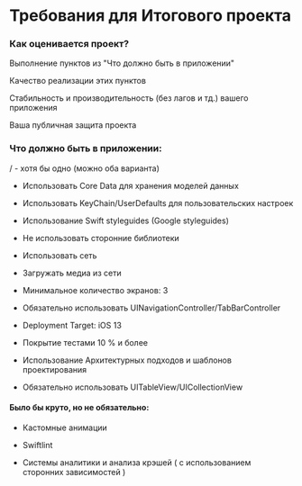 # Требования для Итогового проекта

### Как оценивается проект? 

Выполнение пунктов из "Что должно быть в приложении"  

Качество реализации этих пунктов   

Стабильность и производительность (без лагов и тд.) вашего приложения  

Ваша публичная защита проекта  

### Что должно быть в приложении:

/ - хотя бы одно (можно оба варианта)  

- Использовать Core Data для хранения моделей данных

- Использовать KeyChain/UserDefaults для пользовательских настроек 

- Использование Swift styleguides (Google styleguides)

- Не использовать сторонние библиотеки

- Использовать сеть 

- Загружать медиа из сети

- Минимальное количество экранов: 3

- Обязательно использовать UINavigationController/TabBarController

- Deployment Target: iOS 13

- Покрытие тестами 10 % и более

- Использование Архитектурных подходов и шаблонов проектирования

- Обязательно использовать UITableView/UICollectionView

#### Было бы круто, но не обязательно:

- Кастомные анимации

- Swiftlint

- Системы аналитики и анализа крэшей ( с использованием сторонних зависимостей )